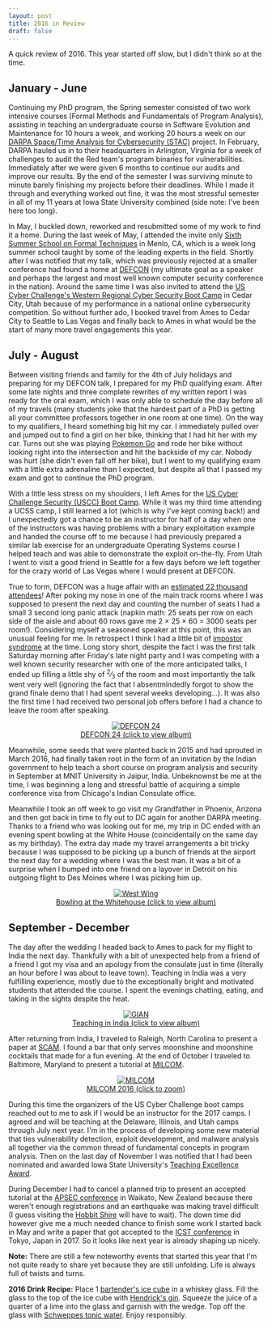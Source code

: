 ```yaml
---
layout: post
title: 2016 in Review
draft: false
---
```


A quick review of 2016. This year started off slow, but I didn't think so at the time. 

## January - June
Continuing my PhD program, the Spring semester consisted of two work intensive courses (Formal Methods and Fundamentals of Program Analysis), assisting in teaching an undergraduate course in Software Evolution and Maintenance for 10 hours a week, and working 20 hours a week on our [DARPA Space/Time Analysis for Cybersecurity (STAC)](http://www.darpa.mil/program/space-time-analysis-for-cybersecurity) project. In February, DARPA hauled us in to their headquarters in Arlington, Virginia for a week of challenges to audit the Red team's program binaries for vulnerabilities. Immediately after we were given 6 months to continue our audits and improve our results. By the end of the semester I was surviving minute to minute barely finishing my projects before their deadlines. While I made it through and everything worked out fine, it was the most stressful semester in all of my 11 years at Iowa State University combined (side note: I've been here too long). 

In May, I buckled down, reworked and resubmitted some of my work to find it a home. During the last week of May, I attended the invite only [Sixth Summer School on Formal Techniques](http://fm.csl.sri.com/SSFT16/) in Menlo, CA, which is a week long summer school taught by some of the leading experts in the field. Shortly after I was notified that my talk, which was previously rejected at a smaller conference had found a home at [DEFCON](https://www.defcon.org/html/defcon-24/dc-24-speakers.html#Holland) (my ultimate goal as a speaker and perhaps the largest and most well known computer security conference in the nation). Around the same time I was also invited to attend the [US Cyber Challenge's Western Regional Cyber Security Boot Camp](http://www.uscyberchallenge.org/) in Cedar City, Utah because of my performance in a national online cybersecurity competition. So without further ado, I booked travel from Ames to Cedar City to Seattle to Las Vegas and finally back to Ames in what would be the start of many more travel engagements this year.

## July - August
Between visiting friends and family for the 4th of July holidays and preparing for my DEFCON talk, I prepared for my PhD qualifying exam. After some late nights and three complete rewrites of my written report I was ready for the oral exam, which I was only able to schedule the day before all of my travels (many students joke that the hardest part of a PhD is getting all your committee professors together in one room at one time). On the way to my qualifiers, I heard something big hit my car. I immediately pulled over and jumped out to find a girl on her bike, thinking that I had hit her with my car. Turns out she was playing [Pokemon Go](http://www.pokemongo.com) and rode her bike without looking right into the intersection and hit the backside of my car. Nobody was hurt (she didn't even fall off her bike), but I went to my qualifying exam with a little extra adrenaline than I expected, but despite all that I passed my exam and got to continue the PhD program.

With a little less stress on my shoulders, I left Ames for the [US Cyber Challenge Security (USCC) Boot Camp](https://www.uscyberchallenge.org/cyber-camps/). While it was my third time attending a UCSS camp, I still learned a lot (which is why I've kept coming back!) and I unexpectedly got a chance to be an instructor for half of a day when one of the instructors was having problems with a binary exploitation example and handed the course off to me because I had previously prepared a similar lab exercise for an undergraduate Operating Systems course I helped teach and was able to demonstrate the exploit on-the-fly. From Utah I went to visit a good friend in Seattle for a few days before we left together for the crazy world of Las Vegas where I would present at DEFCON.

True to form, DEFCON was a huge affair with an [estimated 22 thousand attendees](https://en.wikipedia.org/wiki/DEF_CON#Venues.2C_dates_and_attendance)! After poking my nose in one of the main track rooms where I was supposed to present the next day and counting the number of seats I had a small 3 second long panic attack (napkin math: 25 seats per row on each side of the aisle and about 60 rows gave me 2 &times; 25 &times; 60 &#61; 3000 seats per room!). Considering myself a seasoned speaker at this point, this was an unusual feeling for me. In retrospect I think I had a little bit of [impostor syndrome](https://en.wikipedia.org/wiki/Impostor_syndrome) at the time. Long story short, despite the fact I was the first talk Saturday morning after Friday's late night party and I was competing with a well known security researcher with one of the more anticipated talks, I ended up filling a little shy of <sup>2</sup>&frasl;<sub>3</sub> of the room and most importantly the talk went very well (ignoring the fact that I absentmindedly forgot to show the grand finale demo that I had spent several weeks developing...). It was also the first time I had received two personal job offers before I had a chance to leave the room after speaking.

<p>
  <center>
    <a href="../images/posts/2016-review/defcon-front.jpg" data-lightbox="defcon" data-title="DEFCON (Front)">
      <img src="../images/posts/2016-review/defcon-front.jpg" alt="DEFCON 24" />
      <figcaption>DEFCON 24 (click to view album)</figcaption>
    </a>
    <a href="../images/posts/2016-review/defcon-back.jpg" data-lightbox="defcon" data-title="DEFCON (Back)"></a>
  </center>
</p>

Meanwhile, some seeds that were planted back in 2015 and had sprouted in March 2016, had finally taken root in the form of an invitation by the Indian government to help teach a short course on program analysis and security in September at MNIT University in Jaipur, India. Unbeknownst be me at the time, I was beginning a long and stressful battle of acquiring a simple conference visa from Chicago's Indian Consulate office.

Meanwhile I took an off week to go visit my Grandfather in Phoenix, Arizona and then got back in time to fly out to DC again for another DARPA meeting. Thanks to a friend who was looking out for me, my trip in DC ended with an evening spent bowling at the White House (coincidentally on the same day as my birthday). The extra day made my travel arrangements a bit tricky because I was supposed to be picking up a bunch of friends at the airport the next day for a wedding where I was the best man. It was a bit of a surprise when I bumped into one friend on a layover in Detroit on his outgoing flight to Des Moines where I was picking him up.

<p>
  <center>
    <a href="../images/posts/2016-review/westwing1.jpg" data-lightbox="whitehouse" data-title="West Wing">
      <img src="../images/posts/2016-review/westwing1.jpg" alt="West Wing" />
      <figcaption>Bowling at the Whitehouse (click to view album)</figcaption>
    </a>
    <a href="../images/posts/2016-review/bowling.png" data-lightbox="whitehouse" data-title="Bowling"></a>
    <a href="../images/posts/2016-review/bowling_score.jpg" data-lightbox="whitehouse" data-title="Bowling Score"></a>
    <a href="../images/posts/2016-review/westwing2.jpg" data-lightbox="whitehouse" data-title="West Wing"></a>
  </center>
</p>

## September - December

The day after the wedding I headed back to Ames to pack for my flight to India the next day. Thankfully with a bit of unexpected help from a friend of a friend I got my visa and an apology from the consulate just in time (literally an hour before I was about to leave town). Teaching in India was a very fulfilling experience, mostly due to the exceptionally bright and motivated students that attended the course. I spent the evenings chatting, eating, and taking in the sights despite the heat.

<p>
  <center>
    <a href="../images/posts/2016-review/GIAN.jpg" data-lightbox="india" data-title="India">
      <img src="../images/posts/2016-review/GIAN.jpg" alt="GIAN" />
      <figcaption>Teaching in India (click to view album)</figcaption>
    </a>
    <a href="../images/posts/2016-review/tajmahal.jpg" data-lightbox="india" data-title="Taj Mahal"></a>
  </center>
</p>

After returning from India, I traveled to Raleigh, North Carolina to present a paper at [SCAM](http://www.ieee-scam.org/2016/). I found a bar that only serves moonshine and moonshine cocktails that made for a fun evening. At the end of October I traveled to Baltimore, Maryland to present a tutorial at [MILCOM](http://milcom.org/2016). 

<p>
  <center>
    <a href="../images/posts/2016-review/milcom.jpg" data-lightbox="milcom" data-title="MILCOM 2016">
      <img src="../images/posts/2016-review/milcom.jpg" alt="MILCOM" />
      <figcaption>MILCOM 2016 (click to zoom)</figcaption>
    </a>
  </center>
</p>

During this time the organizers of the US Cyber Challenge boot camps reached out to me to ask if I would be an instructor for the 2017 camps. I agreed and will be teaching at the Delaware, Illinois, and Utah camps through July next year. I'm in the process of developing some new material that ties vulnerability detection, exploit development, and malware analysis all together via the common thread of fundamental concepts in program analysis. Then on the last day of November I was notified that I had been nominated and awarded Iowa State University's [Teaching Excellence Award](https://www.grad-college.iastate.edu/academics/awards/tex/).

During December I had to cancel a planned trip to present an accepted tutorial at the [APSEC conference](http://www.apsec2016.org/) in Waikato, New Zealand because there weren't enough registrations and an earthquake was making travel difficult (I guess visiting the [Hobbit Shire](http://www.hobbitontours.com/) will have to wait). The down time did however give me a much needed chance to finish some work I started back in May and write a paper that got accepted to the [ICST conference](http://aster.or.jp/conference/icst2017/) in Tokyo, Japan in 2017. So it looks like next year is already shaping up nicely.

**Note:** There are still a few noteworthy events that started this year that I'm not quite ready to share yet because they are still unfolding. Life is always full of twists and turns.

**2016 Drink Recipe:** Place 1 [bartender's ice cube](http://amzn.to/2j1XDha) in a whiskey glass. Fill the glass to the top of the ice cube with [Hendrick's gin](https://us.hendricksgin.com/). Squeeze the juice of a quarter of a lime into the glass and garnish with the wedge. Top off the glass with [Schweppes tonic water](http://www.schweppesus.com/#/products/tonic-water). Enjoy responsibly.
